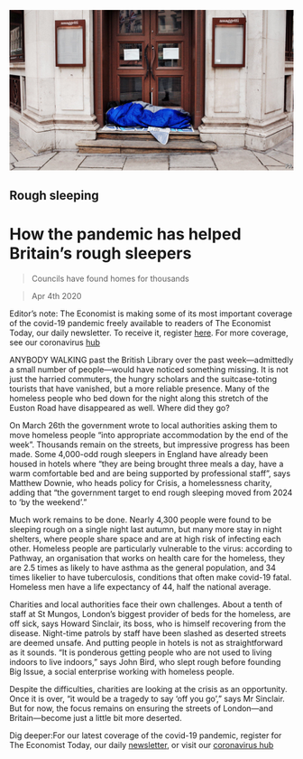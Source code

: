 ![](./images/20200404_BRP502.jpg)

## Rough sleeping

# How the pandemic has helped Britain’s rough sleepers

> Councils have found homes for thousands

> Apr 4th 2020

Editor’s note: The Economist is making some of its most important coverage of the covid-19 pandemic freely available to readers of The Economist Today, our daily newsletter. To receive it, register [here](https://www.economist.com//newslettersignup). For more coverage, see our coronavirus [hub](https://www.economist.com//coronavirus)

ANYBODY WALKING past the British Library over the past week—admittedly a small number of people—would have noticed something missing. It is not just the harried commuters, the hungry scholars and the suitcase-toting tourists that have vanished, but a more reliable presence. Many of the homeless people who bed down for the night along this stretch of the Euston Road have disappeared as well. Where did they go?

On March 26th the government wrote to local authorities asking them to move homeless people “into appropriate accommodation by the end of the week”. Thousands remain on the streets, but impressive progress has been made. Some 4,000-odd rough sleepers in England have already been housed in hotels where “they are being brought three meals a day, have a warm comfortable bed and are being supported by professional staff”, says Matthew Downie, who heads policy for Crisis, a homelessness charity, adding that “the government target to end rough sleeping moved from 2024 to ‘by the weekend’.”

Much work remains to be done. Nearly 4,300 people were found to be sleeping rough on a single night last autumn, but many more stay in night shelters, where people share space and are at high risk of infecting each other. Homeless people are particularly vulnerable to the virus: according to Pathway, an organisation that works on health care for the homeless, they are 2.5 times as likely to have asthma as the general population, and 34 times likelier to have tuberculosis, conditions that often make covid-19 fatal. Homeless men have a life expectancy of 44, half the national average.

Charities and local authorities face their own challenges. About a tenth of staff at St Mungos, London’s biggest provider of beds for the homeless, are off sick, says Howard Sinclair, its boss, who is himself recovering from the disease. Night-time patrols by staff have been slashed as deserted streets are deemed unsafe. And putting people in hotels is not as straightforward as it sounds. “It is ponderous getting people who are not used to living indoors to live indoors,” says John Bird, who slept rough before founding Big Issue, a social enterprise working with homeless people.

Despite the difficulties, charities are looking at the crisis as an opportunity. Once it is over, “it would be a tragedy to say ‘off you go’,” says Mr Sinclair. But for now, the focus remains on ensuring the streets of London—and Britain—become just a little bit more deserted.

Dig deeper:For our latest coverage of the covid-19 pandemic, register for The Economist Today, our daily [newsletter](https://www.economist.com//newslettersignup), or visit our [coronavirus hub](https://www.economist.com//coronavirus)